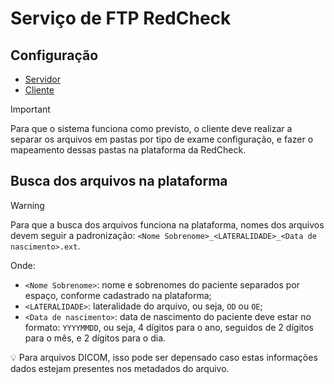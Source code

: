 # Serviço de FTP RedCheck

## Configuração

- [Servidor](./servidor/README.md)
- [Cliente](./cliente/README.md)

> [!IMPORTANT]
> Para que o sistema funciona como previsto, o cliente deve realizar a separar os
> arquivos em pastas por tipo de exame configuração, e fazer o mapeamento dessas pastas
> na plataforma da RedCheck.

## Busca dos arquivos na plataforma

> [!WARNING]
> Para que a busca dos arquivos funciona na plataforma, nomes dos arquivos devem seguir a padronização:
> `<Nome Sobrenome>_<LATERALIDADE>_<Data de nascimento>.ext`.
>
> Onde:
>
> - `<Nome Sobrenome>`: nome e sobrenomes do paciente separados por espaço, conforme cadastrado na plataforma;
> - `<LATERALIDADE>`: lateralidade do arquivo, ou seja, `OD` ou `OE`;
> - `<Data de nascimento>`: data de nascimento do paciente deve estar no formato: `YYYYMMDD`,
> ou seja, 4 dígitos para o ano, seguidos de 2 dígitos para o mês, e 2 dígitos para o dia.
>
> 💡 Para arquivos DICOM, isso pode ser depensado caso estas informações dados estejam presentes nos metadados do arquivo.
